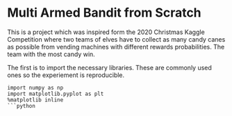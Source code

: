 # Multi Armed Bandit from Scratch

This is a project which was inspired form the 2020 Christmas Kaggle Competition where two teams of elves have to collect as many candy canes as possible from vending machines with different rewards probabilities. The team with the most candy win.

The first is to import the necessary libraries. These are commonly used ones so the experiement is reproducible.
```
import numpy as np
import matplotlib.pyplot as plt
%matplotlib inline
```python
